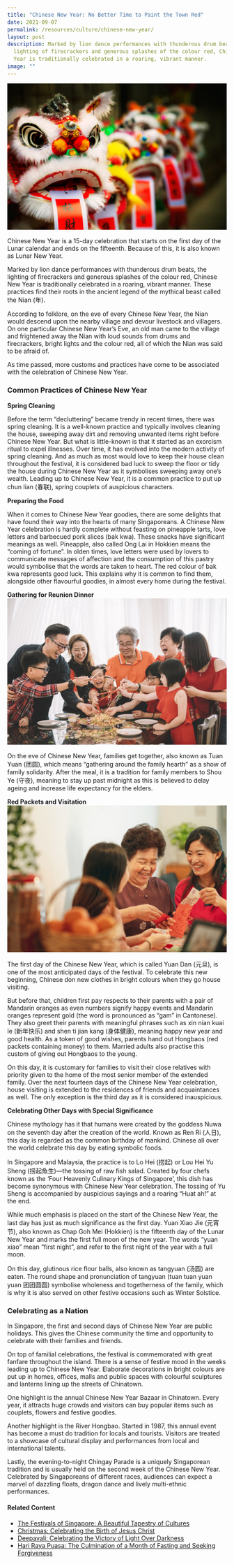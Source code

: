 ```yaml
---
title: "Chinese New Year: No Better Time to Paint the Town Red"
date: 2021-09-07
permalink: /resources/culture/chinese-new-year/
layout: post
description: Marked by lion dance performances with thunderous drum beats, the
  lighting of firecrackers and generous splashes of the colour red, Chinese New
  Year is traditionally celebrated in a roaring, vibrant manner.
image: ""
---
```

![Colourful Chinese Lion Paper Dolls](/images/culture/colourful-chinese-lion-paper-dolls.jpg)

Chinese New Year is a 15-day celebration that starts on the first day of the Lunar calendar and ends on the fifteenth. Because of this, it is also known as Lunar New Year.

Marked by lion dance performances with thunderous drum beats, the lighting of firecrackers and generous splashes of the colour red, Chinese New Year is traditionally celebrated in a roaring, vibrant manner. These practices find their roots in the ancient legend of the mythical beast called the Nian (年).

According to folklore, on the eve of every Chinese New Year, the Nian would descend upon the nearby village and devour livestock and villagers. On one particular Chinese New Year’s Eve, an old man came to the village and frightened away the Nian with loud sounds from drums and firecrackers, bright lights and the colour red, all of which the Nian was said to be afraid of.

As time passed, more customs and practices have come to be associated with the celebration of Chinese New Year.

### Common Practices of Chinese New Year

**Spring Cleaning**

Before the term “decluttering” became trendy in recent times, there was spring cleaning. It is a well-known practice and typically involves cleaning the house, sweeping away dirt and removing unwanted items right before Chinese New Year. But what is little-known is that it started as an exorcism ritual to expel illnesses. Over time, it has evolved into the modern activity of spring cleaning. And as much as most would love to keep their house clean throughout the festival, it is considered bad luck to sweep the floor or tidy the house during Chinese New Year as it symbolises sweeping away one’s wealth. Leading up to Chinese New Year, it is a common practice to put up chun lian (春联), spring couplets of auspicious characters.

**Preparing the Food**

When it comes to Chinese New Year goodies, there are some delights that have found their way into the hearts of many Singaporeans. A Chinese New Year celebration is hardly complete without feasting on pineapple tarts, love letters and barbecued pork slices (bak kwa). These snacks have significant meanings as well. Pineapple, also called Ong Lai in Hokkien means the “coming of fortune”. In olden times, love letters were used by lovers to communicate messages of affection and the consumption of this pastry would symbolise that the words are taken to heart. The red colour of bak kwa represents good luck. This explains why it is common to find them, alongside other flavourful goodies, in almost every home during the festival.

**Gathering for Reunion Dinner**
![Reunion Dinner](/images/culture/reunion-dinner.jpg)

On the eve of Chinese New Year, families get together, also known as Tuan Yuan (团圆), which means “gathering around the family hearth” as a show of family solidarity. After the meal, it is a tradition for family members to Shou Ye (守夜), meaning to stay up past midnight as this is believed to delay ageing and increase life expectancy for the elders.

**Red Packets and Visitation**
![Family members preparing red packets](/images/culture/family-preparing-red-packets.jpg)

The first day of the Chinese New Year, which is called Yuan Dan (元旦), is one of the most anticipated days of the festival. To celebrate this new beginning, Chinese don new clothes in bright colours when they go house visiting.

But before that, children first pay respects to their parents with a pair of Mandarin oranges as even numbers signify happy events and Mandarin oranges represent gold (the word is pronounced as “gam” in Cantonese). They also greet their parents with meaningful phrases such as xin nian kuai le (新年快乐) and shen ti jian kang (身体健康), meaning happy new year and good health. As a token of good wishes, parents hand out Hongbaos (red packets containing money) to them. Married adults also practise this custom of giving out Hongbaos to the young.

On this day, it is customary for families to visit their close relatives with priority given to the home of the most senior member of the extended family. Over the next fourteen days of the Chinese New Year celebration, house visiting is extended to the residences of friends and acquaintances as well. The only exception is the third day as it is considered inauspicious.

**Celebrating Other Days with Special Significance**

Chinese mythology has it that humans were created by the goddess Nuwa on the seventh day after the creation of the world. Known as Ren Ri (人日), this day is regarded as the common birthday of mankind. Chinese all over the world celebrate this day by eating symbolic foods.

In Singapore and Malaysia, the practice is to Lo Hei (捞起) or Lou Hei Yu Sheng (捞起魚生)—the tossing of raw fish salad. Created by four chefs known as the ‘Four Heavenly Culinary Kings of Singapore’, this dish has become synonymous with Chinese New Year celebration. The tossing of Yu Sheng is accompanied by auspicious sayings and a roaring “Huat ah!” at the end.

While much emphasis is placed on the start of the Chinese New Year, the last day has just as much significance as the first day. Yuan Xiao Jie (元宵节), also known as Chap Goh Mei (Hokkien) is the fifteenth day of the Lunar New Year and marks the first full moon of the new year. The words “yuan xiao” mean “first night”, and refer to the first night of the year with a full moon.

On this day, glutinous rice flour balls, also known as tangyuan (汤圆) are eaten. The round shape and pronunciation of tangyuan (tuan tuan yuan yuan 团团圆圆) symbolise wholeness and togetherness of the family, which is why it is also served on other festive occasions such as Winter Solstice.

### Celebrating as a Nation

In Singapore, the first and second days of Chinese New Year are public holidays. This gives the Chinese community the time and opportunity to celebrate with their families and friends.

On top of familial celebrations, the festival is commemorated with great fanfare throughout the island. There is a sense of festive mood in the weeks leading up to Chinese New Year. Elaborate decorations in bright colours are put up in homes, offices, malls and public spaces with colourful sculptures and lanterns lining up the streets of Chinatown.

One highlight is the annual Chinese New Year Bazaar in Chinatown. Every year, it attracts huge crowds and visitors can buy popular items such as couplets, flowers and festive goodies.

Another highlight is the River Hongbao. Started in 1987, this annual event has become a must do tradition for locals and tourists. Visitors are treated to a showcase of cultural display and performances from local and international talents.

Lastly, the evening-to-night Chingay Parade is a uniquely Singaporean tradition and is usually held on the second week of the Chinese New Year. Celebrated by Singaporeans of different races, audiences can expect a marvel of dazzling floats, dragon dance and lively multi-ethnic performances.

#### Related Content
* [The Festivals of Singapore: A Beautiful Tapestry of Cultures](https://www.harmonycircle.sg/resources/culture/singapore-festivals/)
* [Christmas: Celebrating the Birth of Jesus Christ](https://www.harmonycircle.sg/resources/culture/christmas/)
* [Deepavali: Celebrating the Victory of Light Over Darkness](https://www.harmonycircle.sg/resources/culture/deepavali/)
* [Hari Raya Puasa: The Culmination of a Month of Fasting and Seeking Forgiveness](https://www.harmonycircle.sg/resources/culture/hari-raya-puasa/)